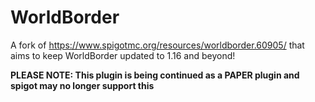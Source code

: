 # WorldBorder

A fork of <https://www.spigotmc.org/resources/worldborder.60905/> that aims to keep WorldBorder updated to 1.16 and beyond!

**PLEASE NOTE: This plugin is being continued as a PAPER plugin and spigot may no longer support this**